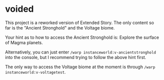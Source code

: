 # voided
This project is a reworked version of Extended Story. The only content so far is the "Ancient Stronghold" and the Voltage biome. 

Your hint as to how to access the Ancient Stronghold is: Explore the surface of Magma planets.

Alternatively, you can just enter `/warp instanceworld:v-ancientstronghold` into the console, but I recommend trying to follow the above hint first.

The only way to access the Voltage biome at the moment is through `/warp instanceworld:v-voltagetest`.
